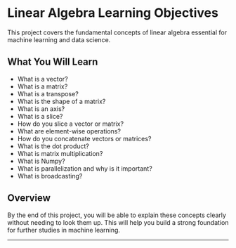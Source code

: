 # Linear Algebra Learning Objectives

This project covers the fundamental concepts of linear algebra essential for machine learning and data science.

## What You Will Learn

- What is a vector?
- What is a matrix?
- What is a transpose?
- What is the shape of a matrix?
- What is an axis?
- What is a slice?
- How do you slice a vector or matrix?
- What are element-wise operations?
- How do you concatenate vectors or matrices?
- What is the dot product?
- What is matrix multiplication?
- What is Numpy?
- What is parallelization and why is it important?
- What is broadcasting?

## Overview

By the end of this project, you will be able to explain these concepts clearly without needing to look them up. This will help you build a strong foundation for further studies in machine learning.

---
